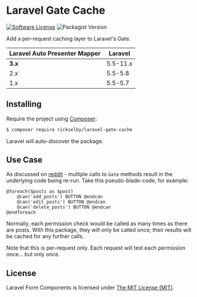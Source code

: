 Laravel Gate Cache
==================

[![Software License](https://img.shields.io/badge/license-MIT-brightgreen.svg)](LICENSE)
![Packagist Version](https://img.shields.io/packagist/v/rickselby/laravel-gate-cache)

Add a per-request caching layer to Laravel's Gate. 

| Laravel Auto Presenter Mapper | Laravel  |
|-------------------------------|----------|
| **3.x**                       | 5.5-11.x |
| 2.x                           | 5.5-5.8  |
| 1.x                           | 5.5-5.7  |

## Installing

Require the project using [Composer](https://getcomposer.org):

```bash
$ composer require rickselby/laravel-gate-cache
```

Laravel will auto-discover the package.

## Use Case

As discussed on [reddit](https://www.reddit.com/r/laravel/comments/9mknx6/) - multiple calls to `Gate` methods 
result in the underlying code being re-run. Take this pseudo-blade-code, for example:

```
@foreach($posts as $post)
    @can('add_posts') BUTTON @endcan
    @can('edit_posts') BUTTON @endcan
    @can('delete_posts') BUTTON @endcan
@endforeach
```

Normally, each permission check would be called as many times as there are posts. With this package, 
they will only be called once; their results will be cached for any further calls.

Note that this is per-request only. Each request will test each permission once... but only once.

## License

Laravel Form Components is licensed under [The MIT License (MIT)](LICENSE).
